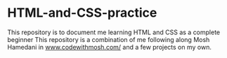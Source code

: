 # HTML-and-CSS-practice
This repository is to document me learning HTML and CSS as a complete beginner
This repository is a combination of me following along Mosh Hamedani in www.codewithmosh.com/ and 
a few projects on my own.

